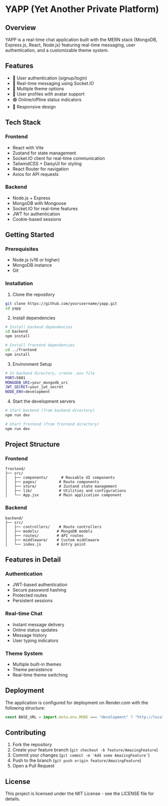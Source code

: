 # YAPP (Yet Another Private Platform)

## Overview
YAPP is a real-time chat application built with the MERN stack (MongoDB, Express.js, React, Node.js) featuring real-time messaging, user authentication, and a customizable theme system.

## Features
- 🔐 User authentication (signup/login)
- 💬 Real-time messaging using Socket.IO
- 🌈 Multiple theme options
- 👤 User profiles with avatar support
- 🟢 Online/offline status indicators
- 📱 Responsive design

## Tech Stack
### Frontend
- React with Vite
- Zustand for state management
- Socket.IO client for real-time communication
- TailwindCSS + DaisyUI for styling
- React Router for navigation
- Axios for API requests

### Backend
- Node.js + Express
- MongoDB with Mongoose
- Socket.IO for real-time features
- JWT for authentication
- Cookie-based sessions

## Getting Started

### Prerequisites
- Node.js (v16 or higher)
- MongoDB instance
- Git

### Installation

1. Clone the repository
```bash
git clone https://github.com/yourusername/yapp.git
cd yapp
```

2. Install dependencies
```bash
# Install backend dependencies
cd backend
npm install

# Install frontend dependencies
cd ../frontend
npm install
```

3. Environment Setup
```bash
# In backend directory, create .env file
PORT=5001
MONGODB_URI=your_mongodb_uri
JWT_SECRET=your_jwt_secret
NODE_ENV=development
```

4. Start the development servers
```bash
# Start backend (from backend directory)
npm run dev

# Start frontend (from frontend directory)
npm run dev
```

## Project Structure

### Frontend
```
frontend/
├── src/
│   ├── components/      # Reusable UI components
│   ├── pages/          # Route components
│   ├── store/          # Zustand state management
│   ├── lib/            # Utilities and configurations
│   └── App.jsx         # Main application component
```

### Backend
```
backend/
├── src/
│   ├── controllers/    # Route controllers
│   ├── models/        # MongoDB models
│   ├── routes/        # API routes
│   ├── middleware/    # Custom middleware
│   └── index.js       # Entry point
```

## Features in Detail

### Authentication
- JWT-based authentication
- Secure password hashing
- Protected routes
- Persistent sessions

### Real-time Chat
- Instant message delivery
- Online status updates
- Message history
- User typing indicators

### Theme System
- Multiple built-in themes
- Theme persistence
- Real-time theme switching

## Deployment
The application is configured for deployment on Render.com with the following structure:

```6:6:frontend/src/store/useAuthStore.js
const BASE_URL = import.meta.env.MODE === "development" ? "http://localhost:5001" : "/";
```


## Contributing
1. Fork the repository
2. Create your feature branch (`git checkout -b feature/AmazingFeature`)
3. Commit your changes (`git commit -m 'Add some AmazingFeature'`)
4. Push to the branch (`git push origin feature/AmazingFeature`)
5. Open a Pull Request

## License
This project is licensed under the MIT License - see the LICENSE file for details.
